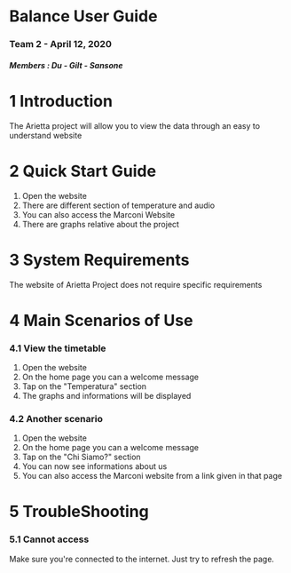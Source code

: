 # **Balance User Guide**

### **Team 2**  -  April 12, 2020

##### **Members :**  Du - Gilt - Sansone

# 1 Introduction
The Arietta project will allow you to view the data through an easy to understand website

# 2 Quick Start Guide
1. Open the website
2. There are different section of temperature and audio
3. You can also access the Marconi Website
3. There are graphs relative about the project

# 3 System Requirements
The website of Arietta Project does not require specific requirements

# 4 Main Scenarios of Use
### 4.1 View the timetable
1. Open the website
2. On the home page you can a welcome message
3. Tap on the "Temperatura" section
4. The graphs and informations will be displayed

### 4.2 Another scenario
1. Open the website
2. On the home page you can a welcome message
3. Tap on the "Chi Siamo?" section
4. You can now see informations about us
5. You can also access the Marconi website from a link given in that page

# 5 TroubleShooting
### 5.1 Cannot access
Make sure you're connected to the internet. Just try to refresh the page.
